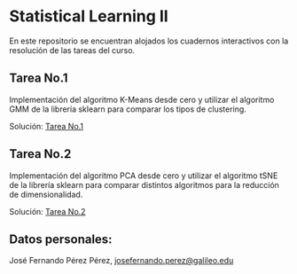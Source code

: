 # Statistical Learning II
En este repositorio se encuentran alojados los cuadernos interactivos con la resolución de las tareas del curso.
## Tarea No.1
Implementación del algoritmo K-Means desde cero y utilizar el algoritmo GMM de la librería sklearn para comparar los tipos de clustering.

Solución: [Tarea No.1](Tarea_I_SLII.ipynb)

## Tarea No.2
Implementación del algoritmo PCA desde cero y utilizar el algoritmo tSNE de la librería sklearn para comparar distintos algoritmos para la reducción de dimensionalidad.

Solución: [Tarea No.2](Tarea_II_SLII.ipynb)

## Datos personales:
José Fernando Pérez Pérez,
josefernando.perez@galileo.edu
